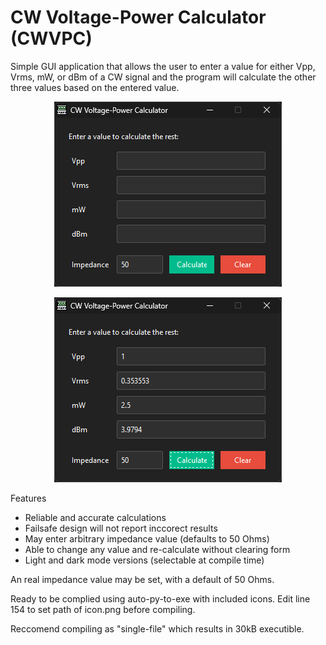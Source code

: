 # CW Voltage-Power Calculator (CWVPC)
Simple GUI application that allows the user to enter a value for either Vpp, Vrms, mW, or dBm of a CW signal and the program will calculate the other three values based on the entered value.

<p align="center">
  <img width="364" height="296" src="https://github.com/DarkArtLabs/CW-Voltage-Power-Calculator/blob/main/Documentation/GUI1.png">
</p>

<p align="center">
  <img width="364" height="296" src="https://github.com/DarkArtLabs/CW-Voltage-Power-Calculator/blob/main/Documentation/GUI2.png">
</p>

Features
- Reliable and accurate calculations
- Failsafe design will not report inccorect results
- May enter arbitrary impedance value (defaults to 50 Ohms)
- Able to change any value and re-calculate without clearing form
- Light and dark mode versions (selectable at compile time)

An real impedance value may be set, with a default of 50 Ohms.

Ready to be complied using auto-py-to-exe with included icons. Edit line 154 to set path of icon.png before compiling.

Reccomend compiling as "single-file" which results in 30kB executible.
